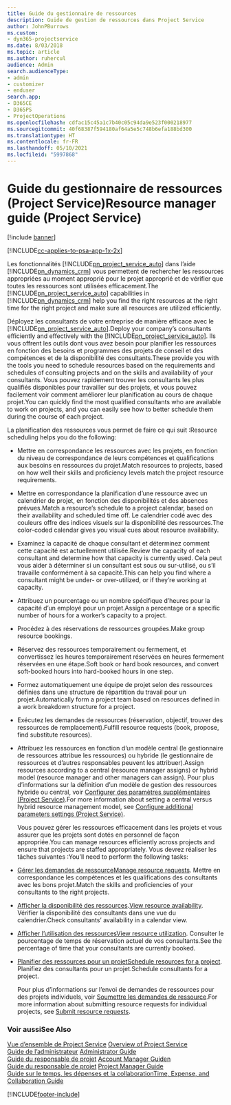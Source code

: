 ```yaml
---
title: Guide du gestionnaire de ressources
description: Guide de gestion de ressources dans Project Service
author: JohnPBurrows
ms.custom:
- dyn365-projectservice
ms.date: 8/03/2018
ms.topic: article
ms.author: ruhercul
audience: Admin
search.audienceType:
- admin
- customizer
- enduser
search.app:
- D365CE
- D365PS
- ProjectOperations
ms.openlocfilehash: cdfac15c45a1c7b40c05c94da9e523f000218977
ms.sourcegitcommit: 40f68387f594180af64a5e5c748b6efa188bd300
ms.translationtype: HT
ms.contentlocale: fr-FR
ms.lasthandoff: 05/10/2021
ms.locfileid: "5997868"
---
```

# <a name="resource-manager-guide-project-service"></a><span data-ttu-id="91ba8-103">Guide du gestionnaire de ressources (Project Service)</span><span class="sxs-lookup"><span data-stu-id="91ba8-103">Resource manager guide (Project Service)</span></span>

[!include [banner](../includes/psa-now-project-operations.md)]

[!INCLUDE[cc-applies-to-psa-app-1x-2x](../includes/cc-applies-to-psa-app-1x-2x.md)]

<span data-ttu-id="91ba8-104">Les fonctionnalités [!INCLUDE[pn_project_service_auto](../includes/pn-project-service-auto.md)] dans l’aide [!INCLUDE[pn_dynamics_crm](../includes/pn-dynamics-crm.md)] vous permettent de rechercher les ressources appropriées au moment approprié pour le projet approprié et de vérifier que toutes les ressources sont utilisées efficacement.</span><span class="sxs-lookup"><span data-stu-id="91ba8-104">The [!INCLUDE[pn_project_service_auto](../includes/pn-project-service-auto.md)] capabilities in [!INCLUDE[pn_dynamics_crm](../includes/pn-dynamics-crm.md)] help you find the right resources at the right time for the right project and make sure all resources are utilized efficiently.</span></span>  
  
 <span data-ttu-id="91ba8-105">Déployez les consultants de votre entreprise de manière efficace avec le [!INCLUDE[pn_project_service_auto](../includes/pn-project-service-auto.md)].</span><span class="sxs-lookup"><span data-stu-id="91ba8-105">Deploy your company’s consultants efficiently and effectively with the [!INCLUDE[pn_project_service_auto](../includes/pn-project-service-auto.md)].</span></span> <span data-ttu-id="91ba8-106">Ils vous offrent les outils dont vous avez besoin pour planifier les ressources en fonction des besoins et programmes des projets de conseil et des compétences et de la disponibilité des consultants.</span><span class="sxs-lookup"><span data-stu-id="91ba8-106">These provide you with the tools you need to schedule resources based on the requirements and schedules of consulting projects and on the skills and availability of your consultants.</span></span> <span data-ttu-id="91ba8-107">Vous pouvez rapidement trouver les consultants les plus qualifiés disponibles pour travailler sur des projets, et vous pouvez facilement voir comment améliorer leur planification au cours de chaque projet.</span><span class="sxs-lookup"><span data-stu-id="91ba8-107">You can quickly find the most qualified consultants who are available to work on projects, and you can easily see how to better schedule them during the course of each project.</span></span>  
  
 <span data-ttu-id="91ba8-108">La planification des ressources vous permet de faire ce qui suit :</span><span class="sxs-lookup"><span data-stu-id="91ba8-108">Resource scheduling helps you do the following:</span></span>  
  
- <span data-ttu-id="91ba8-109">Mettre en correspondance les ressources avec les projets, en fonction du niveau de correspondance de leurs compétences et qualifications aux besoins en ressources du projet.</span><span class="sxs-lookup"><span data-stu-id="91ba8-109">Match resources to projects, based on how well their skills and proficiency levels match the project resource requirements.</span></span>  
  
- <span data-ttu-id="91ba8-110">Mettre en correspondance la planification d’une ressource avec un calendrier de projet, en fonction des disponibilités et des absences prévues.</span><span class="sxs-lookup"><span data-stu-id="91ba8-110">Match a resource’s schedule to a project calendar, based on their availability and scheduled time off.</span></span> <span data-ttu-id="91ba8-111">Le calendrier codé avec des couleurs offre des indices visuels sur la disponibilité des ressources.</span><span class="sxs-lookup"><span data-stu-id="91ba8-111">The color-coded calendar gives you visual cues about resource availability.</span></span>  
  
- <span data-ttu-id="91ba8-112">Examinez la capacité de chaque consultant et déterminez comment cette capacité est actuellement utilisée.</span><span class="sxs-lookup"><span data-stu-id="91ba8-112">Review the capacity of each consultant and determine how that capacity is currently used.</span></span> <span data-ttu-id="91ba8-113">Cela peut vous aider à déterminer si un consultant est sous ou sur-utilisé, ou s’il travaille conformément à sa capacité.</span><span class="sxs-lookup"><span data-stu-id="91ba8-113">This can help you find where a consultant might be under- or over-utilized, or if they’re working at capacity.</span></span>  
  
- <span data-ttu-id="91ba8-114">Attribuez un pourcentage ou un nombre spécifique d’heures pour la capacité d’un employé pour un projet.</span><span class="sxs-lookup"><span data-stu-id="91ba8-114">Assign a percentage or a specific number of hours for a worker’s capacity to a project.</span></span>  
  
- <span data-ttu-id="91ba8-115">Procédez à des réservations de ressources groupées.</span><span class="sxs-lookup"><span data-stu-id="91ba8-115">Make group resource bookings.</span></span>  
  
- <span data-ttu-id="91ba8-116">Réservez des ressources temporairement ou fermement, et convertissez les heures temporairement réservées en heures fermement réservées en une étape.</span><span class="sxs-lookup"><span data-stu-id="91ba8-116">Soft book or hard book resources, and convert soft-booked hours into hard-booked hours in one step.</span></span>  
  
- <span data-ttu-id="91ba8-117">Formez automatiquement une équipe de projet selon des ressources définies dans une structure de répartition du travail pour un projet.</span><span class="sxs-lookup"><span data-stu-id="91ba8-117">Automatically form a project team based on resources defined in a work breakdown structure for a project.</span></span>  
  
- <span data-ttu-id="91ba8-118">Exécutez les demandes de ressources (réservation, objectif, trouver des ressources de remplacement).</span><span class="sxs-lookup"><span data-stu-id="91ba8-118">Fulfill resource requests (book, propose, find substitute resources).</span></span>  
  
- <span data-ttu-id="91ba8-119">Attribuez les ressources en fonction d’un modèle central (le gestionnaire de ressources attribue les ressources) ou hybride (le gestionnaire de ressources et d’autres responsables peuvent les attribuer).</span><span class="sxs-lookup"><span data-stu-id="91ba8-119">Assign resources according to a central (resource manager assigns) or hybrid model (resource manager and other managers can assign).</span></span> <span data-ttu-id="91ba8-120">Pour plus d’informations sur la définition d’un modèle de gestion des ressources hybride ou central, voir [Configurer des paramètres supplémentaires (Project Service)](../psa/configure-additional-parameters-settings.md).</span><span class="sxs-lookup"><span data-stu-id="91ba8-120">For more information about setting a central versus hybrid resource management model, see [Configure additional parameters settings (Project Service)](../psa/configure-additional-parameters-settings.md).</span></span>  
  
  <span data-ttu-id="91ba8-121">Vous pouvez gérer les ressources efficacement dans les projets et vous assurer que les projets sont dotés en personnel de façon appropriée.</span><span class="sxs-lookup"><span data-stu-id="91ba8-121">You can manage resources efficiently across projects and ensure that projects are staffed appropriately.</span></span> <span data-ttu-id="91ba8-122">Vous devrez réaliser les tâches suivantes :</span><span class="sxs-lookup"><span data-stu-id="91ba8-122">You’ll need to perform the following tasks:</span></span>  
  
- <span data-ttu-id="91ba8-123">[Gérer les demandes de ressource](../psa/manage-resource-requests.md)</span><span class="sxs-lookup"><span data-stu-id="91ba8-123">[Manage resource requests](../psa/manage-resource-requests.md).</span></span> <span data-ttu-id="91ba8-124">Mettre en correspondance les compétences et les qualifications des consultants avec les bons projet.</span><span class="sxs-lookup"><span data-stu-id="91ba8-124">Match the skills and proficiencies of your consultants to the right projects.</span></span>  
  
- <span data-ttu-id="91ba8-125">[Afficher la disponibilité des ressources](../psa/view-resource-availability.md).</span><span class="sxs-lookup"><span data-stu-id="91ba8-125">[View resource availability](../psa/view-resource-availability.md).</span></span> <span data-ttu-id="91ba8-126">Vérifier la disponibilité des consultants dans une vue du calendrier.</span><span class="sxs-lookup"><span data-stu-id="91ba8-126">Check consultants’ availability in a calendar view.</span></span>  
  
- <span data-ttu-id="91ba8-127">[Afficher l’utilisation des ressources](../psa/view-resource-utilization.md)</span><span class="sxs-lookup"><span data-stu-id="91ba8-127">[View resource utilization](../psa/view-resource-utilization.md).</span></span> <span data-ttu-id="91ba8-128">Consulter le pourcentage de temps de réservation actuel de vos consultants.</span><span class="sxs-lookup"><span data-stu-id="91ba8-128">See the percentage of time that your consultants are currently booked.</span></span>  
  
- <span data-ttu-id="91ba8-129">[Planifier des ressources pour un projet](../psa/schedule-resources-project.md)</span><span class="sxs-lookup"><span data-stu-id="91ba8-129">[Schedule resources for a project](../psa/schedule-resources-project.md).</span></span> <span data-ttu-id="91ba8-130">Planifiez des consultants pour un projet.</span><span class="sxs-lookup"><span data-stu-id="91ba8-130">Schedule consultants for a project.</span></span>  
  
  <span data-ttu-id="91ba8-131">Pour plus d’informations sur l’envoi de demandes de ressources pour des projets individuels, voir [Soumettre les demandes de ressource](../psa/submit-resource-requests.md).</span><span class="sxs-lookup"><span data-stu-id="91ba8-131">For more information about submitting resource requests for individual projects, see [Submit resource requests](../psa/submit-resource-requests.md).</span></span>  
  
### <a name="see-also"></a><span data-ttu-id="91ba8-132">Voir aussi</span><span class="sxs-lookup"><span data-stu-id="91ba8-132">See Also</span></span>  
 <span data-ttu-id="91ba8-133">[Vue d’ensemble de Project Service](../psa/overview.md) </span><span class="sxs-lookup"><span data-stu-id="91ba8-133">[Overview of Project Service](../psa/overview.md) </span></span>  
 <span data-ttu-id="91ba8-134">[Guide de l’administrateur](../psa/admin-guide.md) </span><span class="sxs-lookup"><span data-stu-id="91ba8-134">[Administrator Guide](../psa/admin-guide.md) </span></span>  
 <span data-ttu-id="91ba8-135">[Guide du responsable de projet](../psa/account-manager-guide.md) </span><span class="sxs-lookup"><span data-stu-id="91ba8-135">[Account Manager Guiden](../psa/account-manager-guide.md) </span></span>  
 <span data-ttu-id="91ba8-136">[Guide du responsable de projet](../psa/project-manager-guide.md) </span><span class="sxs-lookup"><span data-stu-id="91ba8-136">[Project Manager Guide](../psa/project-manager-guide.md) </span></span>  
 [<span data-ttu-id="91ba8-137">Guide sur le temps, les dépenses et la collaboration</span><span class="sxs-lookup"><span data-stu-id="91ba8-137">Time, Expense, and Collaboration Guide</span></span>](../psa/time-expense-collaboration-guide.md)


[!INCLUDE[footer-include](../includes/footer-banner.md)]